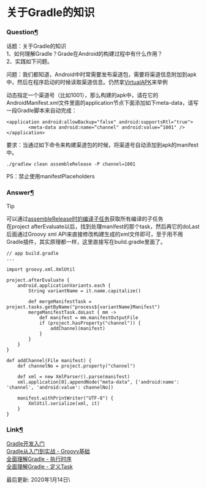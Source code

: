 # 关于Gradle的知识

### Question[¶](https://blog.yorek.xyz/android/paid/zsxq/week6-gradle/#question) <a href="#question" id="question"></a>

话题：关于Gradle的知识\
1、如何理解Gradle？Grade在Android的构建过程中有什么作用？\
2、实践如下问题。

问题：我们都知道，Android中时常需要发布渠道包，需要将渠道信息附加到apk中，然后在程序启动的时候读取渠道信息。仍然拿[VirtualAPK](https://github.com/didi/VirtualAPK)来举例

动态指定一个渠道号（比如1001），那么构建的apk中，请在它的AndroidManifest.xml文件里面的application节点下面添加如下meta-data，请写一段Gradle脚本来自动完成：

```
<application android:allowBackup="false" android:supportsRtl="true">
        <meta-data android:name=“channel" android:value=“1001" />
</application>
```

要求：当通过如下命令来构建渠道包的时候，将渠道号自动添加到apk的manifest中。

```
./gradlew clean assembleRelease -P channel=1001
```

PS：禁止使用manifestPlaceholders

### Answer[¶](https://blog.yorek.xyz/android/paid/zsxq/week6-gradle/#answer) <a href="#answer" id="answer"></a>

Tip

可以通过[assembleRelease时的编译子任务](https://blog.yorek.xyz/android/paid/zsxq/week22-android-studio-build/#gradlew)获取所有编译的子任务\
在project afterEvaluate以后，找到处理manifest的那个task，然后再它的doLast后面通过Groovy xml API来直接修改构建生成的xml文件即可，至于用不用Gradle插件，其实原理都一样，这里直接写在build.gradle里面了。

```
// app build.gradle
...

import groovy.xml.XmlUtil

project.afterEvaluate {
    android.applicationVariants.each {
        String variantName = it.name.capitalize()

        def mergeManifestTask = project.tasks.getByName("process${variantName}Manifest")
        mergeManifestTask.doLast { mm ->
            def manifest = mm.manifestOutputFile
            if (project.hasProperty("channel")) {
                addChannel(manifest)
            }
        }
    }
}

def addChannel(File manifest) {
    def channelNo = project.property("channel")

    def xml = new XmlParser().parse(manifest)
    xml.application[0].appendNode("meta-data", ['android:name': 'channel', 'android:value': channelNo])

    manifest.withPrintWriter("UTF-8") {
        XmlUtil.serialize(xml, it)
    }
}
```

### Link[¶](https://blog.yorek.xyz/android/paid/zsxq/week6-gradle/#link) <a href="#link" id="link"></a>

[Gradle开发入门](https://blog.yorek.xyz/assets/file/Gradle%E5%BC%80%E5%8F%91%E5%85%A5%E9%97%A8.pdf)\
[Gradle从入门到实战 - Groovy基础](https://blog.csdn.net/singwhatiwanna/article/details/76084580)\
[全面理解Gradle - 执行时序](https://blog.csdn.net/singwhatiwanna/article/details/78797506)\
[全面理解Gradle - 定义Task](https://blog.csdn.net/singwhatiwanna/article/details/78898113)

最后更新: 2020年1月14日\

